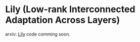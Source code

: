 # Lily (**L**ow-rank **I**nterconnected Adaptation Across **L**a**y**ers)
arxiv: [Lily]()
code comming soon.
